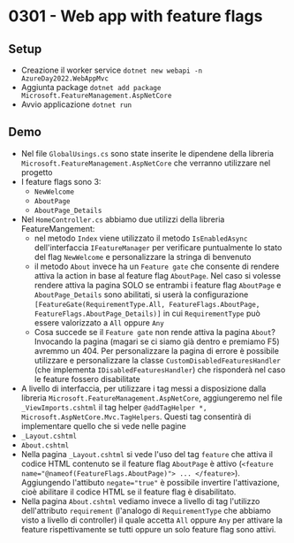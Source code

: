 # 0301 - Web app with feature flags

## Setup
- Creazione il worker service `dotnet new webapi -n AzureDay2022.WebAppMvc`
- Aggiunta package `dotnet add package Microsoft.FeatureManagement.AspNetCore`
- Avvio applicazione `dotnet run`

## Demo
- Nel file `GlobalUsings.cs` sono state inserite le dipendene della libreria `Microsoft.FeatureManagement.AspNetCore` che verranno utilizzare nel progetto
- I feature flags sono 3:
  - `NewWelcome`
  - `AboutPage`
  - `AboutPage_Details`
- Nel `HomeController.cs` abbiamo due utilizzi della libreria FeatureMangement:
  - nel metodo `Index` viene utilizzato il metodo `IsEnabledAsync` dell'interfaccia `IFeatureManager` per verificare puntualmente lo stato del flag `NewWelcome` e personalizzare la stringa di benvenuto
  -  il metodo `About` invece ha un `Feature gate` che consente di rendere attiva la action in base al feature flag `AboutPage`. Nel caso si volesse rendere attiva la pagina SOLO se entrambi i feature flag `AboutPage` e `AboutPage_Details` sono abilitati, si userà la configurazione `[FeatureGate(RequirementType.All, FeatureFlags.AboutPage, FeatureFlags.AboutPage_Details)]` in cui `RequirementType` può essere valorizzato a `All` oppure `Any`
  -  Cosa succede se il `Feature gate` non rende attiva la pagina `About`? Invocando la pagina (magari se ci siamo già dentro e premiamo F5) avremmo un 404. Per personalizzare la pagina di errore è possibile utilizzare e personalizzare la classe `CustomDisabledFeaturesHandler` (che implementa `IDisabledFeaturesHandler`) che risponderà nel caso le feature fossero disabilitate
-  A livello di interfaccia, per utilizzare i tag messi a disposizione dalla libreria `Microsoft.FeatureManagement.AspNetCore`, aggiungeremo nel file `_ViewImports.cshtml` il tag helper `@addTagHelper *, Microsoft.AspNetCore.Mvc.TagHelpers`. Questi tag consentirà di implementare quello che si vede nelle pagine
  - `_Layout.cshtml`
  - `About.cshtml`
- Nella pagina `_Layout.cshtml` si vede l'uso del tag `feature` che attiva il codice HTML contenuto se il feature flag `AboutPage` è attivo (`<feature name="@nameof(FeatureFlags.AboutPage)"> ... </feature>`). Aggiungendo l'attibuto  `negate="true"` è possibile invertire l'attivazione, cioè abilitare il codice HTML se il feature flag è disabilitato.
- Nella pagina `About.cshtml` vediamo invece a livello di tag l'utilizzo dell'attributo `requirement` (l'analogo di `RequirementType` che abbiamo visto a livello di controller) il quale accetta `All` oppure `Any` per attivare la feature rispettivamente se tutti oppure un solo feature flag sono attivi.